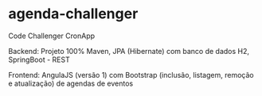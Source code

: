 # agenda-challenger
Code Challenger CronApp

Backend: Projeto 100% Maven, JPA (Hibernate) com banco de dados H2, SpringBoot - REST

Frontend: AngulaJS (versão 1) com Bootstrap (inclusão, listagem, remoção e atualização) de agendas de eventos
